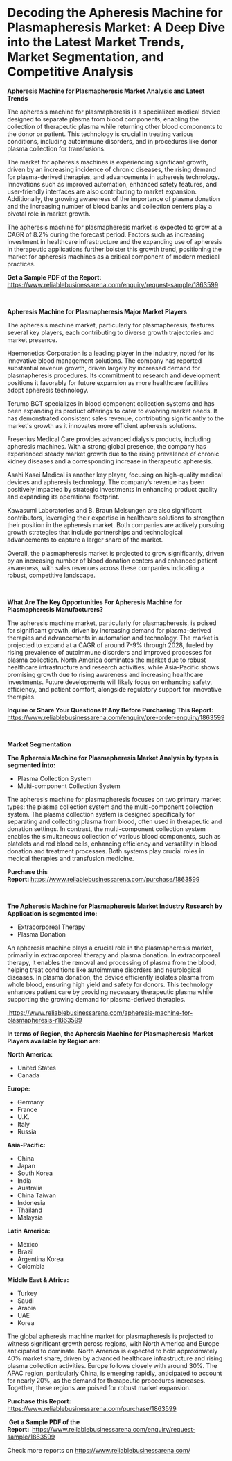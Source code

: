 <p><h1>Decoding the Apheresis Machine for Plasmapheresis Market: A Deep Dive into the Latest Market Trends, Market Segmentation, and Competitive Analysis</h1></p><p><strong>Apheresis Machine for Plasmapheresis Market Analysis and Latest Trends</strong></p>
<p><p>The apheresis machine for plasmapheresis is a specialized medical device designed to separate plasma from blood components, enabling the collection of therapeutic plasma while returning other blood components to the donor or patient. This technology is crucial in treating various conditions, including autoimmune disorders, and in procedures like donor plasma collection for transfusions. </p><p>The market for apheresis machines is experiencing significant growth, driven by an increasing incidence of chronic diseases, the rising demand for plasma-derived therapies, and advancements in apheresis technology. Innovations such as improved automation, enhanced safety features, and user-friendly interfaces are also contributing to market expansion. Additionally, the growing awareness of the importance of plasma donation and the increasing number of blood banks and collection centers play a pivotal role in market growth.</p><p>The apheresis machine for plasmapheresis market is expected to grow at a CAGR of 8.2% during the forecast period. Factors such as increasing investment in healthcare infrastructure and the expanding use of apheresis in therapeutic applications further bolster this growth trend, positioning the market for apheresis machines as a critical component of modern medical practices.</p></p>
<p><strong>Get a Sample PDF of the Report:&nbsp;</strong> <a href="https://www.reliablebusinessarena.com/enquiry/request-sample/1863599?utm_campaign=2195&utm_medium=2&utm_source=Github&utm_content=ia&utm_term=05032025&utm_id=apheresis-machine-for-plasmapheresis">https://www.reliablebusinessarena.com/enquiry/request-sample/1863599</a></p>
<p>&nbsp;</p>
<p><strong>Apheresis Machine for Plasmapheresis Major Market Players</strong></p>
<p><p>The apheresis machine market, particularly for plasmapheresis, features several key players, each contributing to diverse growth trajectories and market presence. </p><p>Haemonetics Corporation is a leading player in the industry, noted for its innovative blood management solutions. The company has reported substantial revenue growth, driven largely by increased demand for plasmapheresis procedures. Its commitment to research and development positions it favorably for future expansion as more healthcare facilities adopt apheresis technology.</p><p>Terumo BCT specializes in blood component collection systems and has been expanding its product offerings to cater to evolving market needs. It has demonstrated consistent sales revenue, contributing significantly to the market's growth as it innovates more efficient apheresis solutions.</p><p>Fresenius Medical Care provides advanced dialysis products, including apheresis machines. With a strong global presence, the company has experienced steady market growth due to the rising prevalence of chronic kidney diseases and a corresponding increase in therapeutic apheresis.</p><p>Asahi Kasei Medical is another key player, focusing on high-quality medical devices and apheresis technology. The company’s revenue has been positively impacted by strategic investments in enhancing product quality and expanding its operational footprint.</p><p>Kawasumi Laboratories and B. Braun Melsungen are also significant contributors, leveraging their expertise in healthcare solutions to strengthen their position in the apheresis market. Both companies are actively pursuing growth strategies that include partnerships and technological advancements to capture a larger share of the market.</p><p>Overall, the plasmapheresis market is projected to grow significantly, driven by an increasing number of blood donation centers and enhanced patient awareness, with sales revenues across these companies indicating a robust, competitive landscape.</p></p>
<p>&nbsp;</p>
<p><strong>What Are The Key Opportunities For Apheresis Machine for Plasmapheresis Manufacturers?</strong></p>
<p><p>The apheresis machine market, particularly for plasmapheresis, is poised for significant growth, driven by increasing demand for plasma-derived therapies and advancements in automation and technology. The market is projected to expand at a CAGR of around 7-9% through 2028, fueled by rising prevalence of autoimmune disorders and improved processes for plasma collection. North America dominates the market due to robust healthcare infrastructure and research activities, while Asia-Pacific shows promising growth due to rising awareness and increasing healthcare investments. Future developments will likely focus on enhancing safety, efficiency, and patient comfort, alongside regulatory support for innovative therapies.</p></p>
<p><strong>Inquire or Share Your Questions If Any Before Purchasing This Report:</strong> <a href="https://www.reliablebusinessarena.com/enquiry/pre-order-enquiry/1863599?utm_campaign=2195&utm_medium=2&utm_source=Github&utm_content=ia&utm_term=05032025&utm_id=apheresis-machine-for-plasmapheresis">https://www.reliablebusinessarena.com/enquiry/pre-order-enquiry/1863599</a></p>
<p>&nbsp;</p>
<p><strong>Market Segmentation</strong></p>
<p><strong>The Apheresis Machine for Plasmapheresis Market Analysis by types is segmented into:</strong></p>
<p><ul><li>Plasma Collection System</li><li>Multi-component Collection System</li></ul></p>
<p><p>The apheresis machine for plasmapheresis focuses on two primary market types: the plasma collection system and the multi-component collection system. The plasma collection system is designed specifically for separating and collecting plasma from blood, often used in therapeutic and donation settings. In contrast, the multi-component collection system enables the simultaneous collection of various blood components, such as platelets and red blood cells, enhancing efficiency and versatility in blood donation and treatment processes. Both systems play crucial roles in medical therapies and transfusion medicine.</p></p>
<p><strong>Purchase this Report:&nbsp;</strong><a href="https://www.reliablebusinessarena.com/purchase/1863599?utm_campaign=2195&utm_medium=2&utm_source=Github&utm_content=ia&utm_term=05032025&utm_id=apheresis-machine-for-plasmapheresis">https://www.reliablebusinessarena.com/purchase/1863599</a></p>
<p>&nbsp;</p>
<p><strong>The Apheresis Machine for Plasmapheresis Market Industry Research by Application is segmented into:</strong></p>
<p><ul><li>Extracorporeal Therapy</li><li>Plasma Donation</li></ul></p>
<p><p>An apheresis machine plays a crucial role in the plasmapheresis market, primarily in extracorporeal therapy and plasma donation. In extracorporeal therapy, it enables the removal and processing of plasma from the blood, helping treat conditions like autoimmune disorders and neurological diseases. In plasma donation, the device efficiently isolates plasma from whole blood, ensuring high yield and safety for donors. This technology enhances patient care by providing necessary therapeutic plasma while supporting the growing demand for plasma-derived therapies.</p></p>
<p><a href="https://www.reliablebusinessarena.com/apheresis-machine-for-plasmapheresis-r1863599?utm_campaign=2195&utm_medium=2&utm_source=Github&utm_content=ia&utm_term=05032025&utm_id=apheresis-machine-for-plasmapheresis">&nbsp;https://www.reliablebusinessarena.com/apheresis-machine-for-plasmapheresis-r1863599</a></p>
<p><strong>In terms of Region, the Apheresis Machine for Plasmapheresis Market Players available by Region are:</strong></p>
<p>
    <p> <strong> North America: </strong>
        <ul>
            <li>United States</li>
            <li>Canada</li>
        </ul>
        </p> 
    <p> <strong> Europe: </strong>
        <ul>
            <li>Germany</li>
            <li>France</li>
            <li>U.K.</li>
            <li>Italy</li>
            <li>Russia</li>
        </ul>
        </p> 
    <p> <strong> Asia-Pacific: </strong>
        <ul>
            <li>China</li>
            <li>Japan</li>
            <li>South Korea</li>
            <li>India</li>
            <li>Australia</li>
            <li>China Taiwan</li>
            <li>Indonesia</li>
            <li>Thailand</li>
            <li>Malaysia</li>
        </ul>
        </p> 
    <p> <strong> Latin America: </strong>
        <ul>
            <li>Mexico</li>
            <li>Brazil</li>
            <li>Argentina Korea</li>
            <li>Colombia</li>
        </ul>
        </p> 
    <p> <strong> Middle East & Africa: </strong>
        <ul>
            <li>Turkey</li>
            <li>Saudi</li>
            <li>Arabia</li>
            <li>UAE</li>
            <li>Korea</li>
        </ul>
    </p>
    </p>
<p><p>The global apheresis machine market for plasmapheresis is projected to witness significant growth across regions, with North America and Europe anticipated to dominate. North America is expected to hold approximately 40% market share, driven by advanced healthcare infrastructure and rising plasma collection activities. Europe follows closely with around 30%. The APAC region, particularly China, is emerging rapidly, anticipated to account for nearly 20%, as the demand for therapeutic procedures increases. Together, these regions are poised for robust market expansion.</p></p>
<p><strong>Purchase this Report: </strong><a href="https://www.reliablebusinessarena.com/purchase/1863599?utm_campaign=2195&utm_medium=2&utm_source=Github&utm_content=ia&utm_term=05032025&utm_id=apheresis-machine-for-plasmapheresis">https://www.reliablebusinessarena.com/purchase/1863599</a></p>
<p>&nbsp;<strong>Get a Sample PDF of the Report:&nbsp;&nbsp;</strong><a href="https://www.reliablebusinessarena.com/enquiry/request-sample/1863599?utm_campaign=2195&utm_medium=2&utm_source=Github&utm_content=ia&utm_term=05032025&utm_id=apheresis-machine-for-plasmapheresis">https://www.reliablebusinessarena.com/enquiry/request-sample/1863599</a></p>
<p><strong></strong></p>
<p>Check more reports on <a href="https://www.reliablebusinessarena.com/?utm_campaign=2195&utm_medium=2&utm_source=Github&utm_content=ia&utm_term=05032025&utm_id=apheresis-machine-for-plasmapheresis">https://www.reliablebusinessarena.com/</a></p>